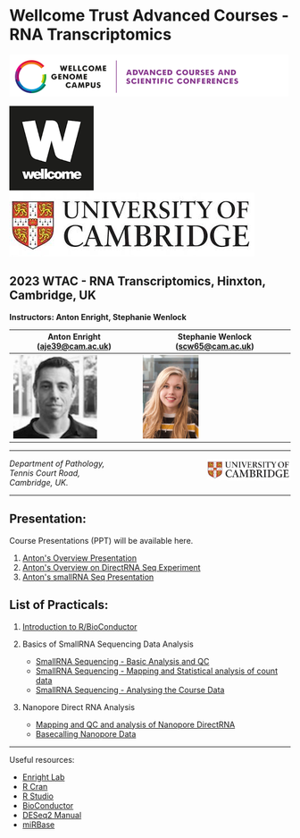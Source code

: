 Wellcome Trust Advanced Courses - RNA Transcriptomics
===============================
![WTAC](/images/acsc_logo.png)

![Wellcome](/images/wellcome_logo.png)
![Cambridge](/images/cambridge.jpg)

2023 WTAC - RNA Transcriptomics, Hinxton, Cambridge, UK
-------------------------------------------------------------------

**Instructors: Anton Enright, Stephanie Wenlock**

|Anton Enright (aje39@cam.ac.uk) | Stephanie Wenlock (scw65@cam.ac.uk)|
|---------------------------|------------------------------------|
|<img src="../images/anton.jpg" height="150">|<img src="../images/steph.png" height="150">|

***

<img src="../images/cambridge.jpg" align="right" width="150">

_Department of Pathology,  
Tennis Court Road,  
Cambridge, UK._  

***

Presentation:
------------
Course Presentations (PPT) will be available here.

1. [Anton's Overview Presentation](presentations/WTAC_RNA_TRANSCRIPTOMICS_2023.pdf)
2. [Anton's Overview on DirectRNA Seq Experiment](presentations/WTAC_RNA_NANOPORE.pdf)
3. [Anton's smallRNA Seq Presentation](presentations/WTAC_RNA_SMALLRNASEQ.pdf)


List of Practicals:
------------------

1. [Introduction to R/BioConductor](Intro_R/Intro_R_Practical.md)

2. Basics of SmallRNA Sequencing Data Analysis
   * [SmallRNA Sequencing - Basic Analysis and QC](small_RNA_seq/Practical_1/Practical_1.md)
   * [SmallRNA Sequencing - Mapping and Statistical analysis of count data](small_RNA_seq/Practical_2/Practical_2.md)
   * [SmallRNA Sequencing - Analysing the Course Data](course_smallrna_seq/course_smallrna.md)

3. Nanopore Direct RNA Analysis
   * [Mapping and QC and analysis of Nanopore DirectRNA ](nanopore_directRNA/nanopore_drna_seq.md)
   * [Basecalling Nanopore Data](basecalling/README.md)

<!--
4. Nanopore cDNA Analysis
-->

***

Useful resources:

* [Enright Lab](https://www.path.cam.ac.uk/directory/anton-enright)
* [R Cran](https://cran.r-project.org/)
* [R Studio](http://www.rstudio.com/)
* [BioConductor](http://www.bioconductor.org)
* [DESeq2 Manual](http://bioconductor.org/packages/release/bioc/html/DESeq2.html)
* [miRBase](http://www.mirbase.org)
